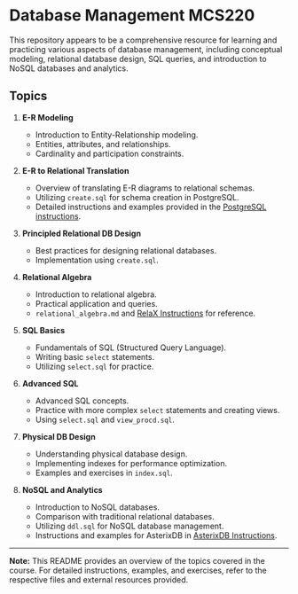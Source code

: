 # Database Management MCS220
This repository appears to be a comprehensive resource for learning and practicing various aspects of database management, including conceptual modeling, relational database design, SQL queries, and introduction to NoSQL databases and analytics.

## Topics

1. **E-R Modeling**
   - Introduction to Entity-Relationship modeling.
   - Entities, attributes, and relationships.
   - Cardinality and participation constraints.

2. **E-R to Relational Translation**
   - Overview of translating E-R diagrams to relational schemas.
   - Utilizing `create.sql` for schema creation in PostgreSQL.
   - Detailed instructions and examples provided in the [PostgreSQL instructions](https://drive.google.com/file/d/1gIltNypAIo_De7ftx9Ofm19LEXxEqaJU/view).

3. **Principled Relational DB Design**
   - Best practices for designing relational databases.
   - Implementation using `create.sql`.

4. **Relational Algebra**
   - Introduction to relational algebra.
   - Practical application and queries.
   - `relational_algebra.md` and [RelaX Instructions](https://docs.google.com/document/d/1Thv7ePwxhRXCV8z9IMlSuj5WTiVZn_twrjYa0K87A7Y/edit) for reference.

5. **SQL Basics**
   - Fundamentals of SQL (Structured Query Language).
   - Writing basic `select` statements.
   - Utilizing `select.sql` for practice.

6. **Advanced SQL**
   - Advanced SQL concepts.
   - Practice with more complex `select` statements and creating views.
   - Using `select.sql` and `view_procd.sql`.

7. **Physical DB Design**
   - Understanding physical database design.
   - Implementing indexes for performance optimization.
   - Examples and exercises in `index.sql`.

8. **NoSQL and Analytics**
   - Introduction to NoSQL databases.
   - Comparison with traditional relational databases.
   - Utilizing `ddl.sql` for NoSQL database management.
   - Instructions and examples for AsterixDB in [AsterixDB Instructions](https://drive.google.com/file/d/1P9dbWVMz9nVYTq2HVRJ2pUTwtcLWmx8d/view).

---

**Note:** This README provides an overview of the topics covered in the course. For detailed instructions, examples, and exercises, refer to the respective files and external resources provided.
